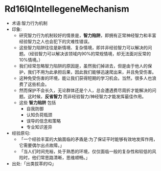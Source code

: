 # Rd16IQIntellegeneMechanism

- 术语:智力行为机制
- 印象:
    + 研究智力行为机制较好的情景是，**智力陷阱**，即拥有正常神经智力和丰富经验智力之人也会犯下的灾难性错误。
    + 这些智力陷阱往往是新情境、复杂情境，即并非经验智力可以解决的问题。（经验智力可以解决该领域内90%的常规情境，却无法面对反常的10%情境。）
    + 我们经常忽略智力陷阱的原因是，虽然我们掉进去，但是由于他人的保护，我们不用为此承担后果，因此我们能够迅速爬出来，并且免受伤害。
    + 这种免受伤害的环境，能让我们获得短期的学习机会。当然，很多人也浪费了这些机会。
    + 然而保护不会长久，无论群体还是个人，总会遭遇费尽周折才能解决的问题。这时候，**反省智力** 而非经验智力/神经智力才能发挥最佳作用。
    + 这些 **智力陷阱** 包括
        * 自我防御
        * 认知负荷瓶颈
        * 误导的信念和策略
        * 专业知识差异
- 经验原句:
    + 「一个经验丰富的大脑面临的矛盾是:为了保证平时能够有效地发挥作用，它需要偶尔出点故障。」
    + 「当人们时间充裕，处于熟悉的环境，仅仅面临一般的复杂性和较低的风险时，他们常思路清晰，思维顺畅。」
- 出处:「出类拔萃的IQ」 